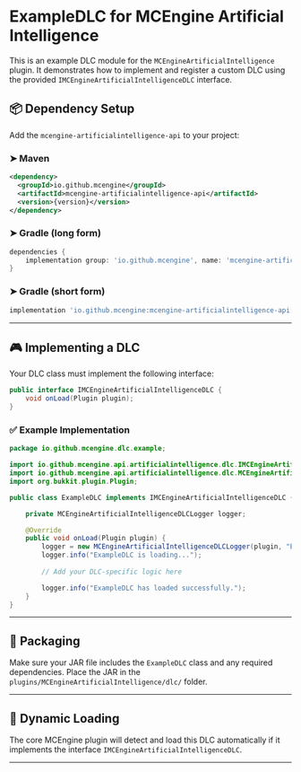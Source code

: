 # ExampleDLC for MCEngine Artificial Intelligence

This is an example DLC module for the `MCEngineArtificialIntelligence` plugin. It demonstrates how to implement and register a custom DLC using the provided `IMCEngineArtificialIntelligenceDLC` interface.

## 📦 Dependency Setup

Add the `mcengine-artificialintelligence-api` to your project:

### ➤ Maven
```xml
<dependency>
  <groupId>io.github.mcengine</groupId>
  <artifactId>mcengine-artificialintelligence-api</artifactId>
  <version>{version}</version>
</dependency>
```

### ➤ Gradle (long form)
```groovy
dependencies {
    implementation group: 'io.github.mcengine', name: 'mcengine-artificialintelligence-api', version: '{version}'
}
```

### ➤ Gradle (short form)
```groovy
implementation 'io.github.mcengine:mcengine-artificialintelligence-api:{version}'
```

---

## 🎮 Implementing a DLC

Your DLC class must implement the following interface:

```java
public interface IMCEngineArtificialIntelligenceDLC {
    void onLoad(Plugin plugin);
}
```

### ✅ Example Implementation

```java
package io.github.mcengine.dlc.example;

import io.github.mcengine.api.artificialintelligence.dlc.IMCEngineArtificialIntelligenceDLC;
import io.github.mcengine.api.artificialintelligence.dlc.MCEngineArtificialIntelligenceDLCLogger;
import org.bukkit.plugin.Plugin;

public class ExampleDLC implements IMCEngineArtificialIntelligenceDLC {

    private MCEngineArtificialIntelligenceDLCLogger logger;

    @Override
    public void onLoad(Plugin plugin) {
        logger = new MCEngineArtificialIntelligenceDLCLogger(plugin, "ExampleDLC");
        logger.info("ExampleDLC is loading...");
        
        // Add your DLC-specific logic here

        logger.info("ExampleDLC has loaded successfully.");
    }
}
```

---

## 📁 Packaging

Make sure your JAR file includes the `ExampleDLC` class and any required dependencies. Place the JAR in the `plugins/MCEngineArtificialIntelligence/dlc/` folder.

---

## 🔄 Dynamic Loading

The core MCEngine plugin will detect and load this DLC automatically if it implements the interface `IMCEngineArtificialIntelligenceDLC`.

---
